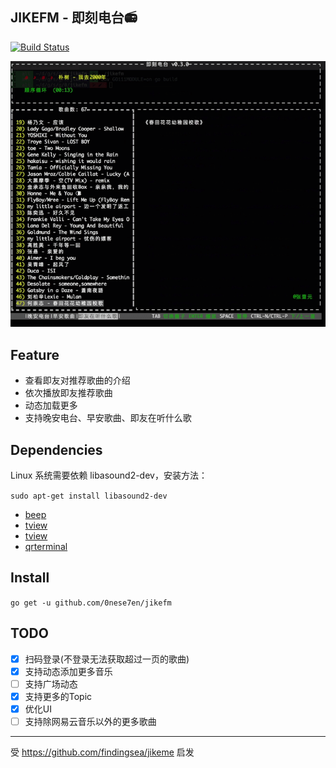 JIKEFM - 即刻电台📻
---
[![Build Status](https://travis-ci.com/0neSe7en/jikefm.svg?branch=master)](https://travis-ci.com/0neSe7en/jikefm)

![即刻电台](https://raw.githubusercontent.com/0nese7en/jikefm/master/dist/example.gif)

## Feature

- 查看即友对推荐歌曲的介绍
- 依次播放即友推荐歌曲
- 动态加载更多
- 支持晚安电台、早安歌曲、即友在听什么歌

## Dependencies

Linux 系统需要依赖 libasound2-dev，安装方法：

`sudo apt-get install libasound2-dev`

- [beep](https://github.com/faiface/beep)
- [tview](https://github.com/rivo/tview)
- [tview](https://github.com/gdamore/tcell)
- [qrterminal](https://github.com/mdp/qrterminal)

## Install

`go get -u github.com/0nese7en/jikefm`

## TODO

- [x] 扫码登录(不登录无法获取超过一页的歌曲)
- [x] 支持动态添加更多音乐
- [ ] 支持广场动态
- [x] 支持更多的Topic
- [x] 优化UI
- [ ] 支持除网易云音乐以外的更多歌曲

---

受 https://github.com/findingsea/jikeme 启发

